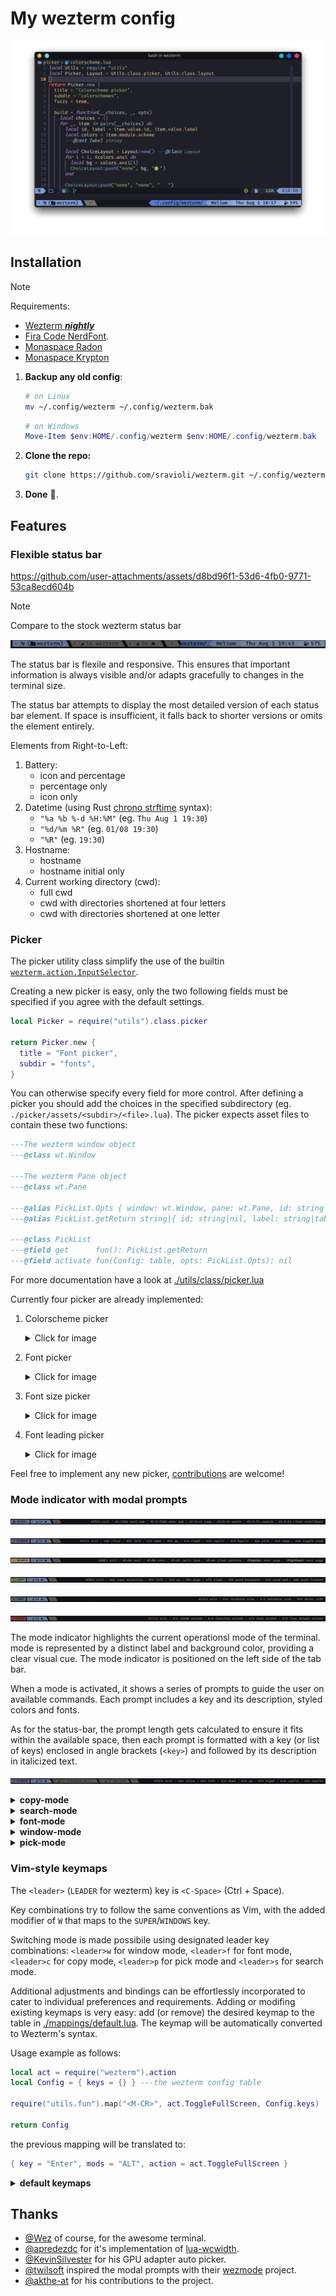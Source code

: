 # My wezterm config

![Configuration showcase](./imgs/showcase.png)

## Installation

> [!NOTE]
>
> Requirements:
>
> - [Wezterm _**nightly**_](https://wezfurlong.org/wezterm/installation.html)
> - [Fira Code NerdFont](https://www.nerdfonts.com).
> - [Monaspace Radon](https://github.com/githubnext/monaspace/releases/latest)
> - [Monaspace Krypton](https://github.com/githubnext/monaspace/releases/latest)

1. **Backup any old config**:

    ~~~sh
    # on Linux
    mv ~/.config/wezterm ~/.config/wezterm.bak
    ~~~

    ~~~powershell
    # on Windows
    Move-Item $env:HOME/.config/wezterm $env:HOME/.config/wezterm.bak
    ~~~

2. **Clone the repo:**

    ~~~sh
    git clone https://github.com/sravioli/wezterm.git ~/.config/wezterm
    ~~~

3. **Done** 🎉.

## Features

### Flexible status bar

<https://github.com/user-attachments/assets/d8bd96f1-53d6-4fb0-9771-53ca8ecd604b>

> [!NOTE]
>
> Compare to the stock wezterm status bar
>
> ![Showcase of the stock wezterm status bar](./imgs/showcase-stock-statusbar.png)

The status bar is flexile and responsive.  This ensures that important
information is always visible and/or adapts gracefully to changes in the
terminal size.

The status bar attempts to display the most detailed version of each status
bar element.  If space is insufficient, it falls back to shorter versions or
omits the element entirely.

Elements from Right-to-Left:

1. Battery:
   - icon and percentage
   - percentage only
   - icon only
2. Datetime (using Rust [chrono strftime](https://docs.rs/chrono/0.4.19/chrono/format/strftime/index.html) syntax):
   - `"%a %b %-d %H:%M"` (eg. `Thu Aug 1 19:30`)
   - `"%d/%m %R"` (eg. `01/08 19:30`)
   - `"%R"`  (eg. `19:30`)
3. Hostname:
   - hostname
   - hostname initial only
4. Current working directory (cwd):
   - full cwd
   - cwd with directories shortened at four letters
   - cwd with directories shortened at one letter

### Picker

The picker utility class simplify the use of the builtin
[`wezterm.action.InputSelector`](https://wezfurlong.org/wezterm/config/lua/keyassignment/InputSelector.html).

Creating a new picker is easy, only the two following fields must be specified if
you agree with the default settings.

~~~lua
local Picker = require("utils").class.picker

return Picker.new {
  title = "Font picker",
  subdir = "fonts",
}
~~~

You can otherwise specify every field for more control.  After defining a picker
you should add the choices in the specified subdirectory (eg.
`./picker/assets/<subdir>/<file>.lua`).  The picker expects asset files to
contain these two functions:

~~~lua
---The wezterm window object
---@class wt.Window

---The wezterm Pane object
---@class wt.Pane

---@alias PickList.Opts { window: wt.Window, pane: wt.Pane, id: string|nil, label: string|nil }
---@alias PickList.getReturn string|{ id: string|nil, label: string|table|nil }

---@class PickList
---@field get      fun(): PickList.getReturn
---@field activate fun(Config: table, opts: PickList.Opts): nil
~~~

For more documentation have a look at
[./utils/class/picker.lua](./utils/class/picker.lua)

Currently four picker are already implemented:

1. Colorscheme picker
   <details><summary>Click for image</summary>

   ![Showcase of the colorscheme picker](./imgs/showcase-picker-colorscheme.png)
   </details>
2. Font picker
   <details><summary>Click for image</summary>

   ![Showcase of the font picker](./imgs/showcase-picker-font.png)
   </details>
3. Font size picker
   <details><summary>Click for image</summary>

   ![Showcase of the font size picker](./imgs/showcase-picker-font-size.png)
   </details>
4. Font leading picker
   <details><summary>Click for image</summary>

   ![Showcase of the font leading picker](./imgs/showcase-picker-font-leading.png)
   </details>

Feel free to implement any new picker, [contributions](./contributing.md)
are welcome!

### Mode indicator with modal prompts

![Showcase help mode with prompts](./imgs/showcase-mode-help.png)

![Showcase window mode with prompts](./imgs/showcase-mode-window.png)

![Showcase search mode with prompts](./imgs/showcase-mode-search.png)

![Showcase copy mode with prompts](./imgs/showcase-mode-copy.png)

![Showcase font mode with prompts](./imgs/showcase-mode-font.png)

![Showcase pick mode with prompts](./imgs/showcase-mode-pick.png)

The mode indicator highlights the current operationsl mode of the terminal.
mode is represented by a distinct label and background color, providing a clear
visual cue.  The mode indicator is positioned on the left side of the tab bar.

When a mode is activated, it shows a series of prompts to guide the user on
available commands. Each prompt includes a key and its description, styled
colors and fonts.

As for the status-bar, the prompt length gets calculated to ensure it fits within
the available space, then each prompt is formatted with a key (or list of keys)
enclosed in angle brackets (`<key>`) and followed by its description in
italicized text.

![Showcase responsiveness of prompts](./imgs/showcase-modal-responsiveness.png)

<!--{{{1 MODES KEYMAPS -->

<!-- {{{2 COPY MODE-->
<details>
  <summary><strong>copy-mode</strong></summary>

  | Key       | Action                                   |
  | --------- | ---------------------------------------- |
  | `<ESC>`   | Exit copy mode                           |
  | `<Tab>`   | Jump word forward                        |
  | `<S-Tab>` | Jump word backward                       |
  | `<CR>`    | Jump to start of next line               |
  | `<Space>` | Set selection mode to cell               |
  | `0`       | Jump to start of line                    |
  | `$`       | Jump to end of line content              |
  | `^`       | Jump to start of line content            |
  | `,`       | Jump again backward                      |
  | `;`       | Jump again                               |
  | `F`       | Jump backward (prev char off)            |
  | `f`       | Jump forward (prev char off)             |
  | `T`       | Jump backward (prev char on)             |
  | `t`       | Jump forward (prev char on)              |
  | `G`       | Jump to scrollback bottom                |
  | `g`       | Jump to scrollback top                   |
  | `h`       | Move left                                |
  | `j`       | Move down                                |
  | `k`       | Move up                                  |
  | `l`       | Move right                               |
  | `H`       | Jump to viewport top                     |
  | `L`       | Jump to viewport bottom                  |
  | `M`       | Jump to viewport middle                  |
  | `V`       | Set selection mode to line               |
  | `v`       | Set selection mode to cell               |
  | `<C-v>`   | Set selection mode to block              |
  | `O`       | Jump to selection other end (horizontal) |
  | `o`       | Jump to selection other end              |
  | `b`       | Jump backward word                       |
  | `e`       | Jump forward word end                    |
  | `w`       | Jump forward word                        |
  | `<C-d>`   | Move by page down                        |
  | `<C-u>`   | Move by page up                          |
  | `y`       | Copy selection and exit                  |

</details>
<!-- }}}  -->

<!-- {{{2 SEARCH MODE -->
<details>
  <summary><strong>search-mode</strong></summary>

  | Key                   | Action                   |
  | --------------------- | ------------------------ |
  | `<ESC>`               | Exit search mode         |
  | `<CR>`                | Jump to prior match      |
  | `<C-n>`/`<DownArrow>` | Jump to next match       |
  | `<C-N>`/`<UpArrow>`   | Jump to prior match      |
  | `<C-r>`               | Cycle match type         |
  | `<C-u>`               | Clear search pattern     |
  | `<PageUp>`            | Jump to prior match page |
  | `<PageDown>`          | Jump to next match page  |

</details>
<!-- }}} -->

<!-- FONT MODE {{{2 -->
<details>
  <summary><strong>font-mode</strong></summary>

  | Key           | Action             |
  | ------------- | ------------------ |
  | `<ESC>`       | Exit font mode     |
  | `+`           | Increase font size |
  | `-`           | Decrease font size |
  | `0`           | Reset font size    |

</details>
<!-- }}} -->

<!-- WINDOW MODE {{{2 -->
<details>
  <summary><strong>window-mode</strong></summary>

  | Key               | Action                        |
  | ----------------- | ----------------------------- |
  | `<ESC>`           | Exit window mode              |
  | `p`               | Pick pane                     |
  | `x`               | Swap with active pane         |
  | `q`               | Close current pane            |
  | `o`               | Toggle pane zoom state        |
  | `v`               | Split horizontal              |
  | `s`               | Split vertical                |
  | `h`/`<LeftArrow>` | Activate pane to the left     |
  | `j`/`<DownArrow>` | Activate pane below           |
  | `k`/`<UpArrow>`   | Activate pane above           |
  | `l`/`<RightArrow>`| Activate pane to the right    |
  | `<`               | Adjust pane size to the left  |
  | `>`               | Adjust pane size to the right |
  | `+`               | Adjust pane size upwards      |
  | `-`               | Adjust pane size downwards    |

</details>
<!-- }}} -->

<!-- PICK MODE {{{2 -->
<details>
  <summary><strong>pick-mode</strong></summary>

  | Key           | Action              |
  | ------------- | ------------------- |
  | `<ESC>`       | Exit pick mode      |
  | `c`           | colorscheme picker  |
  | `f`           | font picker         |
  | `s`           | font size picker    |
  | `l`           | font leading picker |

</details>
<!-- }}} -->
<!--}}}-->

### Vim-style keymaps

The `<leader>` (`LEADER` for wezterm) key is `<C-Space>` (Ctrl + Space).

Key combinations try to follow the same conventions as Vim, with the added
modifier of `W` that maps to the `SUPER`/`WINDOWS` key.

Switching mode is made possibile using designated leader key combinations:
`<leader>w` for window mode, `<leader>f` for font mode, `<leader>c` for copy mode,
`<leader>p` for pick mode and `<leader>s` for search mode.

Additional adjustments and bindings can be effortlessly incorporated to cater to
individual preferences and requirements.  Adding or modifing existing keymaps is
very easy: add (or remove) the desired keymap to the table in
[./mappings/default.lua](./mappings/default.lua). The keymap will be
automatically converted to Wezterm's syntax.

Usage example as follows:

~~~lua
local act = require("wezterm").action
local Config = { keys = {} } ---the wezterm config table

require("utils.fun").map("<M-CR>", act.ToggleFullScreen, Config.keys)

return Config
~~~

the previous mapping will be translated to:

~~~lua
{ key = "Enter", mods = "ALT", action = act.ToggleFullScreen }
~~~

<!--{{{1 DEFAULT KEYMAPS-->
<details>
  <summary><strong>default keymaps</strong></summary>

  | Key Combination | Action                                    |
  | --------------- |------------------------------------------ |
  | `<C-Tab>`       | Next Tab                                  |
  | `<C-S-Tab>`     | Previous Tab                              |
  | `<M-CR>`        | Toggle Fullscreen                         |
  | `<C-S-c>`       | Copy to Clipboard                         |
  | `<C-S-v>`       | Paste from Clipboard                      |
  | `<C-S-f>`       | Search Current Selection or Empty String  |
  | `<C-S-k>`       | Clear Scrollback Buffer                   |
  | `<C-S-l>`       | Show Debug Overlay                        |
  | `<C-S-n>`       | Spawn New Window                          |
  | `<C-S-p>`       | Activate Command Palette                  |
  | `<C-S-r>`       | Reload Configuration                      |
  | `<C-S-t>`       | Spawn Tab in Current Pane Domain          |
  | `<C-S-u>`       | Character Select (Copy to Clipboard)      |
  | `<C-S-w>`       | Close Current Tab (with confirmation)     |
  | `<C-S-z>`       | Toggle Pane Zoom State                    |
  | `<PageUp>`      | Scroll Up by Page                         |
  | `<PageDown>`    | Scroll Down by Page                       |
  | `<C-S-Insert>`  | Paste from Primary Selection              |
  | `<C-Insert>`    | Copy to Primary Selection                 |
  | `<C-S-Space>`   | Quick Select                              |
  | `<C-S-">`       | Split Horizontal (Current Pane Domain)    |
  | `<C-S-%>`       | Split Vertical (Current Pane Domain)      |
  | `<C-M-h>`       | Activate Pane Direction (Left)            |
  | `<C-M-j>`       | Activate Pane Direction (Down)            |
  | `<C-M-k>`       | Activate Pane Direction (Up)              |
  | `<C-M-l>`       | Activate Pane Direction (Right)           |
  | `<leader>w`     | Activate Window Mode                      |
  | `<leader>f`     | Activate Font Mode                        |
  | `<leader>c`     | Activate Copy Mode                        |
  | `<leader>h`     | Activate Help Mode                        |
  | `<leader>p`     | Activate Pick Mode                        |
  | `<leader>s`     | Search Current Selection or Empty String  |
  | `<S-F1>`        | Activate Tab 1                            |
  | `<S-F2>`        | Activate Tab 2                            |
  | `<S-F3>`        | Activate Tab 3                            |
  | `<S-F4>`        | Activate Tab 4                            |
  | `<S-F5>`        | Activate Tab 5                            |
  | `<S-F6>`        | Activate Tab 6                            |
  | `<S-F7>`        | Activate Tab 7                            |
  | `<S-F8>`        | Activate Tab 8                            |
  | `<S-F9>`        | Activate Tab 9                            |
  | `<S-F10>`       | Activate Tab 10                           |

</details>
<!--}}}-->

## Thanks

- [@Wez](https://www.github.com/wez) of course, for the awesome terminal.
- [@apredezdc](https://github.com/aperezdc/) for it's implementation of [lua-wcwidth](https://github.com/aperezdc/lua-wcwidth).
- [@KevinSilvester](https://github.com/KevinSilvester) for his GPU adapter auto picker.
- [@twilsoft](https://github.com/twilsoft) inspired the modal prompts with their [wezmode](https://github.com/twilsoft/wezmode) project.
- [@akthe-at](https://github.com/akthe-at) for his contributions to the project.

<!-- vim: set fdm=marker fdl=1 -->
